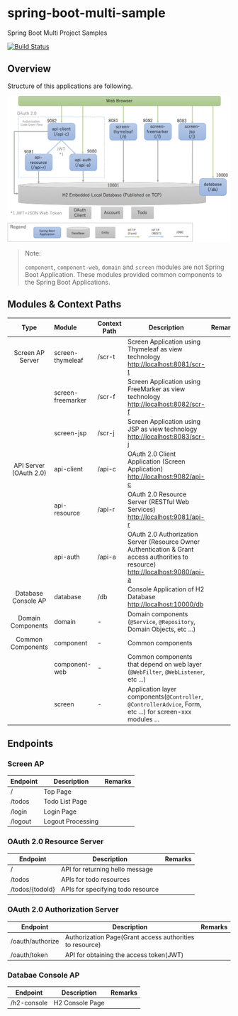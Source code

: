 # spring-boot-multi-sample
Spring Boot Multi Project Samples

[![Build Status](https://travis-ci.org/kazuki43zoo/spring-boot-multi-sample.svg?branch=master)](https://travis-ci.org/kazuki43zoo/spring-boot-multi-sample)


## Overview

Structure of this applications are following.

![alt text](overview.png "Sample Applications Structure")

> Note:
>
> `component`, `component-web`, `domain` and `screen` modules are not Spring Boot Application. These modules provided common components to the Spring Boot Applications.

## Modules & Context Paths

| Type | Module | Context Path | Description | Remarks |
| :--: | :----- | ------------ | ----------- | ------- |
| Screen AP Server          | screen-thymeleaf  | /scr-t | Screen Application using Thymeleaf as view technology<br>[http://localhost:8081/scr-t](http://localhost:8081/scr-t) | |
|                           | screen-freemarker | /scr-f | Screen Application using FreeMarker as view technology<br>[http://localhost:8082/scr-f](http://localhost:8082/scr-f) | |
|                           | screen-jsp        | /scr-j | Screen Application using JSP as view technology<br>[http://localhost:8083/scr-j](http://localhost:8083/scr-j) | |
| API Server<br>(OAuth 2.0) | api-client        | /api-c | OAuth 2.0 Client Application (Screen Application)<br>[http://localhost:9082/api-c](http://localhost:9082/api-c) | |
|                           | api-resource      | /api-r | OAuth 2.0 Resource Server (RESTful Web Services)<br>[http://localhost:9081/api-r](http://localhost:9081/api-r) | |
|                           | api-auth          | /api-a | OAuth 2.0 Authorization Server (Resource Owner Authentication & Grant access authorities to resource)<br>[http://localhost:9080/api-a](http://localhost:9080/api-a) | |
| Database<br>Console AP    | database          | /db    | Console Application of H2 Database<br>[http://localhost:10000/db](http://localhost:10000/db) | |
| Domain<br>Components      | domain            | -      | Domain components (`@Service`, `@Repository`, Domain Objects, etc ...) | |
| Common<br>Components      | component         | -      | Common components | |
|                           | component-web     | -      | Common components that depend on web layer (`@WebFilter`, `@WebListener`, etc ...) | |
|                           | screen            | -      | Application layer components(`@Controller`, `@ControllerAdvice`, Form, etc ...) for screen-xxx modules ... | |


## Endpoints

### Screen AP

| Endpoint | Description | Remarks |
| -------- | ----------- | ------- |
| / | Top Page | |
| /todos | Todo List Page | |
| /login | Login Page | |
| /logout | Logout Processing | |

### OAuth 2.0 Resource Server

| Endpoint | Description | Remarks |
| -------- | ----------- | ------- |
| / | API for returning hello message | |
| /todos | APIs for todo resources | |
| /todos/{todoId} | APIs for specifying todo resource | |

### OAuth 2.0 Authorization Server

| Endpoint | Description | Remarks |
| -------- | ----------- | ------- |
| /oauth/authorize | Authorization Page(Grant access authorities to resource) | |
| /oauth/token | API for obtaining the access token(JWT) | |


### Databae Console AP

| Endpoint | Description | Remarks |
| -------- | ----------- | ------- |
| /h2-console | H2 Console Page | |

